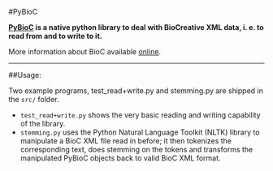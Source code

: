 #PyBioC

**[PyBioC][1] is a native python library to deal with BioCreative XML data,
i. e. to read from and to write to it.**

More information about BioC available [online][2].

----------

##Usage:

Two example programs, test_read+write.py and stemming.py are shipped in the `src/` folder.

- `test_read+write.py` shows the very
basic reading and writing capability
of the  library.
- `stemming.py` uses the Python Natural
Language Toolkit (NLTK) library to 
manipulate a BioC XML file read in
before; it then tokenizes the
corresponding text, does stemming on
the tokens and transforms the
manipulated PyBioC objects back to
valid BioC XML format.


[1]: http://bioc.sourceforge.net/
[2]: http://bioc.sourceforge.net/